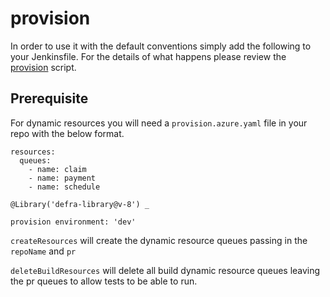 # provision

In order to use it with the default conventions simply add the following to
your Jenkinsfile.
For the details of what happens please review the
[provision](provision.groovy) script.

## Prerequisite
For dynamic resources you will need a `provision.azure.yaml` file in your repo with the below format.
```
resources:
  queues:
    - name: claim
    - name: payment
    - name: schedule
```

```
@Library('defra-library@v-8') _

provision environment: 'dev'
```
`createResources` will create the dynamic resource queues passing in the `repoName` and `pr`

`deleteBuildResources` will delete all build dynamic resource queues leaving the pr queues to allow tests to be able to run.